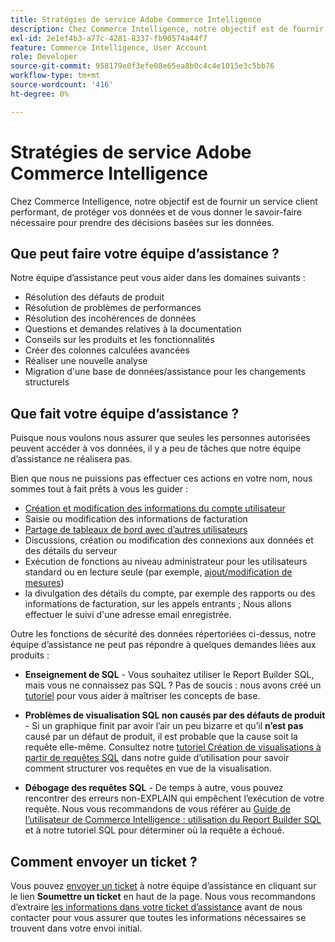 ```yaml
---
title: Stratégies de service Adobe Commerce Intelligence
description: Chez Commerce Intelligence, notre objectif est de fournir un service client performant, de protéger vos données et de vous donner le savoir-faire nécessaire pour prendre des décisions basées sur les données.
exl-id: 2e1ef4b3-a77c-4281-8337-fb90574a44f7
feature: Commerce Intelligence, User Account
role: Developer
source-git-commit: 958179e0f3efe08e65ea8b0c4c4e1015e3c5bb76
workflow-type: tm+mt
source-wordcount: '416'
ht-degree: 0%

---
```


# Stratégies de service Adobe Commerce Intelligence

Chez Commerce Intelligence, notre objectif est de fournir un service client performant, de protéger vos données et de vous donner le savoir-faire nécessaire pour prendre des décisions basées sur les données.

## Que peut faire votre équipe d’assistance ?

Notre équipe d’assistance peut vous aider dans les domaines suivants :

* Résolution des défauts de produit
* Résolution de problèmes de performances
* Résolution des incohérences de données
* Questions et demandes relatives à la documentation
* Conseils sur les produits et les fonctionnalités
* Créer des colonnes calculées avancées
* Réaliser une nouvelle analyse
* Migration d&#39;une base de données/assistance pour les changements structurels

## Que fait votre équipe d’assistance ?

Puisque nous voulons nous assurer que seules les personnes autorisées peuvent accéder à vos données, il y a peu de tâches que notre équipe d’assistance ne réalisera pas.

Bien que nous ne puissions pas effectuer ces actions en votre nom, nous sommes tout à fait prêts à vous les guider :

* [Création et modification des informations du compte utilisateur](/docs/commerce-business-intelligence/mbi/administrator/user-mgmt/user-management.html)
* Saisie ou modification des informations de facturation
* [Partage de tableaux de bord avec d’autres utilisateurs](/docs/commerce-business-intelligence/mbi/build/dashboards/share-dashboard-with-users.html?lang=en)
* Discussions, création ou modification des connexions aux données et des détails du serveur
* Exécution de fonctions au niveau administrateur pour les utilisateurs standard ou en lecture seule (par exemple, [ajout/modification de mesures](/docs/commerce-business-intelligence/mbi/build/reports/ess-manage-data-metrics.html))
* la divulgation des détails du compte, par exemple des rapports ou des informations de facturation, sur les appels entrants ; Nous allons effectuer le suivi d&#39;une adresse email enregistrée.

Outre les fonctions de sécurité des données répertoriées ci-dessus, notre équipe d’assistance ne peut pas répondre à quelques demandes liées aux produits :

* **Enseignement de SQL** - Vous souhaitez utiliser le Report Builder SQL, mais vous ne connaissez pas SQL ? Pas de soucis : nous avons créé un [tutoriel](/docs/commerce-business-intelligence/mbi/analyze/sql/sql-rpt-bldr.html) pour vous aider à maîtriser les concepts de base.

* **Problèmes de visualisation SQL non causés par des défauts de produit** - Si un graphique finit par avoir l’air un peu bizarre et qu’il **n’est pas** causé par un défaut de produit, il est probable que la cause soit la requête elle-même. Consultez notre [tutoriel Création de visualisations à partir de requêtes SQL](/docs/commerce-business-intelligence/mbi/tutorials/create-visuals-from-sql.html) dans notre guide d’utilisation pour savoir comment structurer vos requêtes en vue de la visualisation.
* **Débogage des requêtes SQL** - De temps à autre, vous pouvez rencontrer des erreurs non-EXPLAIN qui empêchent l’exécution de votre requête. Nous vous recommandons de vous référer au [Guide de l’utilisateur de Commerce Intelligence : utilisation du Report Builder SQL](/docs/commerce-business-intelligence/mbi/analyze/sql/sql-rpt-bldr.html) et à notre tutoriel SQL pour déterminer où la requête a échoué.

## Comment envoyer un ticket ?

Vous pouvez [envoyer un ticket](/help/help-center-guide/help-center/magento-help-center-user-guide.md#submit-ticket) à notre équipe d’assistance en cliquant sur le lien **Soumettre un ticket** en haut de la page. Nous vous recommandons d’extraire [les informations dans votre ticket d’assistance](/help/help-center-guide/help-center/magento-help-center-user-guide.md#info-in-support-ticket) avant de nous contacter pour vous assurer que toutes les informations nécessaires se trouvent dans votre envoi initial.
